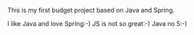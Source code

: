 This is my first budget project based on Java and Spring.

I like Java and love Spring:-)
JS is not so great:-)
Java no 5:-)